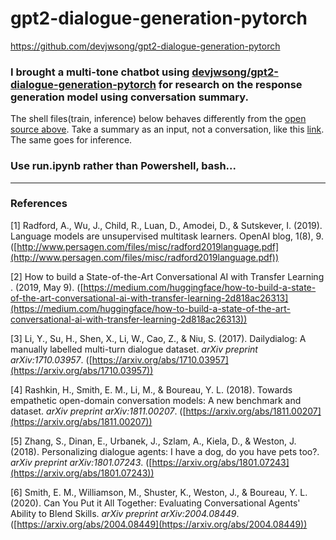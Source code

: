 # gpt2-dialogue-generation-pytorch

https://github.com/devjwsong/gpt2-dialogue-generation-pytorch

### I brought a multi-tone chatbot using [devjwsong/gpt2-dialogue-generation-pytorch](https://github.com/devjwsong/gpt2-dialogue-generation-pytorch) for research on the response generation model using conversation summary. 

The shell files(train, inference) below behaves differently from the [open source above](https://github.com/devjwsong/gpt2-dialogue-generation-pytorch). Take a summary as an input, not a conversation, like this [link](https://cdmon.tistory.com/34). The same goes for inference.

### Use run.ipynb rather than Powershell, bash...

---

### References

<a id="1">[1]</a> Radford, A., Wu, J., Child, R., Luan, D., Amodei, D., & Sutskever, I. (2019). Language models are unsupervised multitask learners. OpenAI blog, 1(8), 9.([http://www.persagen.com/files/misc/radford2019language.pdf](http://www.persagen.com/files/misc/radford2019language.pdf))

<a id="2">[2]</a> How to build a State-of-the-Art Conversational AI with Transfer Learning . (2019, May 9). ([https://medium.com/huggingface/how-to-build-a-state-of-the-art-conversational-ai-with-transfer-learning-2d818ac26313](https://medium.com/huggingface/how-to-build-a-state-of-the-art-conversational-ai-with-transfer-learning-2d818ac26313))

<a id="3">[3]</a> Li, Y., Su, H., Shen, X., Li, W., Cao, Z., & Niu, S. (2017). Dailydialog: A manually labelled multi-turn dialogue dataset. *arXiv preprint arXiv:1710.03957*. ([https://arxiv.org/abs/1710.03957](https://arxiv.org/abs/1710.03957))

<a id="4">[4]</a> Rashkin, H., Smith, E. M., Li, M., & Boureau, Y. L. (2018). Towards empathetic open-domain conversation models: A new benchmark and dataset. *arXiv preprint arXiv:1811.00207*. ([https://arxiv.org/abs/1811.00207](https://arxiv.org/abs/1811.00207))

<a id="5">[5]</a> Zhang, S., Dinan, E., Urbanek, J., Szlam, A., Kiela, D., & Weston, J. (2018). Personalizing dialogue agents: I have a dog, do you have pets too?. *arXiv preprint arXiv:1801.07243*. ([https://arxiv.org/abs/1801.07243](https://arxiv.org/abs/1801.07243))

<a id="6">[6]</a> Smith, E. M., Williamson, M., Shuster, K., Weston, J., & Boureau, Y. L. (2020). Can You Put it All Together: Evaluating Conversational Agents' Ability to Blend Skills. *arXiv preprint arXiv:2004.08449*. ([https://arxiv.org/abs/2004.08449](https://arxiv.org/abs/2004.08449))

